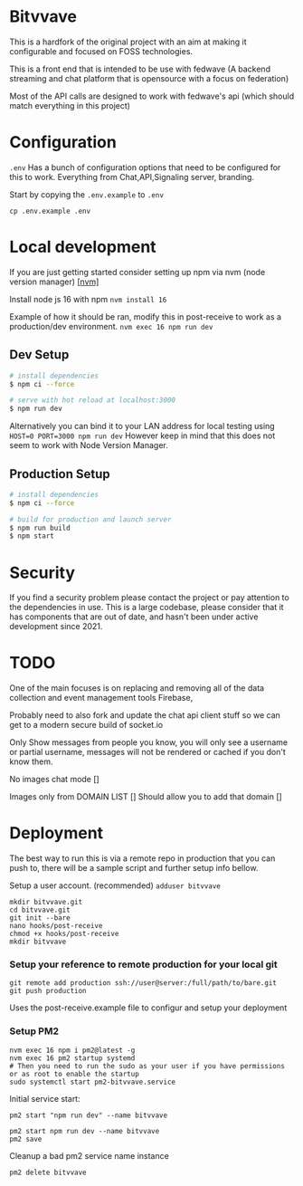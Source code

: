 # Bitvvave

This is a hardfork of the original project with an aim at making it configurable and focused on FOSS technologies.

This is a front end that is intended to be use with fedwave (A backend streaming and chat platform that is opensource with a focus on federation)

Most of the API calls are designed to work with fedwave's api (which should match everything in this project)

# Configuration

`.env` Has a bunch of configuration options that need to be configured for this to work.
Everything from Chat,API,Signaling server, branding.

Start by copying the `.env.example` to `.env`

`cp .env.example .env`


# Local development

If you are just getting started consider setting up npm via nvm (node version manager) [[nvm]](https://github.com/nvm-sh/nvm)

Install node js 16 with npm
`nvm install 16`

Example of how it should be ran, modify this in post-receive to work as a production/dev environment.
`nvm exec 16 npm run dev`

## Dev Setup

``` bash
# install dependencies
$ npm ci --force

# serve with hot reload at localhost:3000
$ npm run dev
```
Alternatively you can bind it to your LAN address for local testing using
`HOST=0 PORT=3000 npm run dev`
However keep in mind that this does not seem to work with Node Version Manager.

## Production Setup

```bash
# install dependencies
$ npm ci --force

# build for production and launch server
$ npm run build
$ npm start
```

# Security

If you find a security problem please contact the project or pay attention to the dependencies in use.
This is a large codebase, please consider that it has components that are out of date, and hasn't been under
active development since 2021.

# TODO

One of the main focuses is on replacing and removing all of the data collection and event management tools
Firebase, 

Probably need to also fork and update the chat api client stuff so we can get to a modern secure build of socket.io

Only Show messages from people you know, you will only see a username or partial username, messages will not be rendered or cached if you don't know them.

No images chat mode []

Images only from DOMAIN LIST []
    Should allow you to add that domain []


# Deployment

The best way to run this is via a remote repo in production that you can push to, there will be
a sample script and further setup info bellow.

Setup a user account. (recommended)
`adduser bitvvave`

```
mkdir bitvvave.git
cd bitvvave.git
git init --bare
nano hooks/post-receive
chmod +x hooks/post-receive
mkdir bitvvave
```

### Setup your reference to remote production for your local git
```
git remote add production ssh://user@server:/full/path/to/bare.git
git push production
```

Uses the post-receive.example file to configur and setup your deployment

### Setup PM2
```
nvm exec 16 npm i pm2@latest -g
nvm exec 16 pm2 startup systemd
# Then you need to run the sudo as your user if you have permissions or as root to enable the startup
sudo systemctl start pm2-bitvvave.service
```

Initial service start:
```
pm2 start "npm run dev" --name bitvvave
```

```
pm2 start npm run dev --name bitvvave
pm2 save
```

Cleanup a bad pm2 service name instance
```
pm2 delete bitvvave
```
